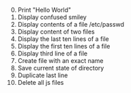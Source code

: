 0. Print "Hello World"
1. Display confused smiley
2. Display contents of a file /etc/passwd
3. Display content of two files
4. Display the last ten lines of a file
5. Display the first ten lines of a file
6. Display third line of a file
7. Create file with an exact name
8. Save current state of directory
9. Duplicate last line
10. Delete all js files
